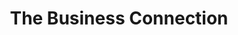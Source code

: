 ---
title: "The Business Connection"
url: /nederland/the-business-connection/
shop: office supplies
---